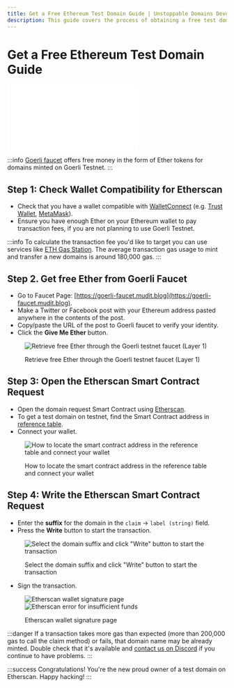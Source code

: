```yaml
---
title: Get a Free Ethereum Test Domain Guide | Unstoppable Domains Developer Portal
description: This guide covers the process of obtaining a free test domain, through direct smart contract calling on Etherscan.
---
```


# Get a Free Ethereum Test Domain Guide

<embed src="/snippets/_test-domain-explain.md" />

:::info
[Goerli faucet](https://goerli-faucet.slock.it/) offers free money in the form of Ether tokens for domains minted on Goerli Testnet.
:::

## Step 1: Check Wallet Compatibility for Etherscan

* Check that you have a wallet compatible with [WalletConnect](https://walletconnect.org/wallets) (e.g. [Trust Wallet](https://trustwallet.com), [MetaMask](https://metamask.io)).
* Ensure you have enough Ether on your Ethereum wallet to pay transaction fees, if you are not planning to use Goerli Testnet.

:::info
To calculate the transaction fee you'd like to target you can use services like [ETH Gas Station](https://ethgasstation.info/calculatorTxV.php). The average transaction gas usage to mint and transfer a new domains is around 180,000 gas.
:::

## Step 2. Get free Ether from Goerli Faucet

* Go to Faucet Page: [https://goerli-faucet.mudit.blog](https://goerli-faucet.mudit.blog).
* Make a Twitter or Facebook post with your Ethereum address pasted anywhere in the contents of the post.
* Copy/paste the URL of the post to Goerli faucet to verify your identity.
* Click the **Give Me Ether** button.

<figure>

![Retrieve free Ether through the Goerli testnet faucet (Layer 1)](/images/goerli-faucet-free-ether.png)

<figcaption>Retrieve free Ether through the Goerli testnet faucet (Layer 1)</figcaption>
</figure>

## Step 3: Open the Etherscan Smart Contract Request

* Open the domain request Smart Contract using [Etherscan](https://etherscan.io/address/0x1fC985cAc641ED5846b631f96F35d9b48Bc3b834#writeContract).
* To get a test domain on testnet, find the Smart Contract address in [reference table](/smart-contracts/contract-reference/cns-smart-contracts.md).
* Connect your wallet.

<figure>

![How to locate the smart contract address in the reference table and connect your wallet](/images/etherscan-steps-test-domain.png)

<figcaption>How to locate the smart contract address in the reference table and connect your wallet</figcaption>
</figure>

## Step 4: Write the Etherscan Smart Contract Request

* Enter the **suffix** for the domain in the `claim` -> `label (string)` field.
* Press the **Write** button to start the transaction.

<figure>

![Select the domain suffix and click "Write" button to start the transaction](/images/step-3.png)

<figcaption>Select the domain suffix and click "Write" button to start the transaction</figcaption>
</figure>

* Sign the transaction.

<figure>

![Etherscan wallet signature page](/images/step-4-etherscan-claim-domain-small.png '#display=inline-block;padding=15px;width=30%;')![Etherscan error for insufficient funds](/images/step-4-1-etherscan-claim-domain-small.png '#display=inline-block;padding=15px;width=25%;')

<figcaption>Etherscan wallet signature page</figcaption>
</figure>

:::danger
If a transaction takes more gas than expected (more than 200,000 gas to call the claim method) or fails, that domain name may be already minted. Double check that it's available and [contact us on Discord](https://discord.gg/unstoppabledomains) if you continue to have problems.
:::

:::success Congratulations!
You're the new proud owner of a test domain on Etherscan. Happy hacking!
:::
